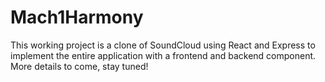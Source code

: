 # Mach1Harmony

This working project is a clone of SoundCloud using React and Express to implement the entire application with a frontend and backend component. More details to come, stay tuned!
